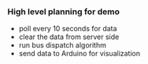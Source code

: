 
### High level planning for demo
- poll every 10 seconds for data
- clear the data from server side
- run bus dispatch algorithm
- send data to Arduino for visualization
